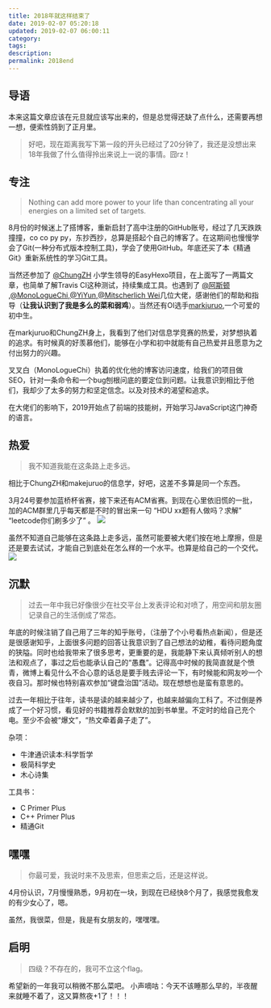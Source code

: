 ```yaml
---
title: 2018年就这样结束了
date: 2019-02-07 05:20:18
updated: 2019-02-07 06:00:11
category:
tags: 
description:
permalink: 2018end
---
```

## 导语
本来这篇文章应该在元旦就应该写出来的，但是总觉得还缺了点什么，还需要再想一想，便索性鸽到了正月里。

<!-- more -->
> 好吧，现在距离我写下第一段的开头已经过了20分钟了，我还是没想出来18年我做了什么值得拎出来说上一说的事情。囧rz！

## 专注
>Nothing can add more power to your life than concentrating all your energies on a limited set of targets.

8月份的时候迷上了搭博客，重新启封了高中注册的GitHub账号，经过了几天跌跌撞撞，co co py py，东抄西抄，总算是搭起个自己的博客了。在这期间也慢慢学会了Git(一种分布式版本控制工具)，学会了使用GitHub。年底还买了本《精通Git》重新系统性的学习Git工具。

当然还参加了 [@ChungZH](https://chungzh.cn/) 小学生领导的EasyHexo项目，在上面写了一两篇文章，也简单了解Travis CI这种测试，持续集成工具。也遇到了 [@阿斯顿](https://asdfv1929.github.io/) ,[@MonoLogueChi](https://www.xxwhite.com/),[@YiYun](https://yi-yun.github.io/),[@Mitscherlich Wei](https://mitscherlich.me/)几位大佬，感谢他们的帮助和指导（**让我认识到了我是多么的菜和弱鸡**）。当然还有OI选手[markjuruo](https://markjuruo.github.io/),一个可爱的初中生。

在markjuruo和ChungZH身上，我看到了他们对信息学竞赛的热爱，对梦想执着的追求。有时候真的好羡慕他们，能够在小学和初中就能有自己热爱并且愿意为之付出努力的兴趣。

叉叉白（MonoLogueChi）执着的优化他的博客访问速度，给我们的项目做SEO，针对一条命令和一个bug刨根问底的要定位到问题。让我意识到相比于他们，我却少了太多的努力和坚定信念。以及对技术的渴望和追求。

在大佬们的影响下，2019开始点了前端的技能树，开始学习JavaScript这门神奇的语言。
## 热爱
>我不知道我能在这条路上走多远。

相比于ChungZH和makejuruo的信息学，好吧，这差不多算是同一个东西。

3月24号要参加蓝桥杯省赛，接下来还有ACM省赛。到现在心里依旧慌的一批，加的ACM群里几乎每天都是不时的冒出来一句 “HDU xx题有人做吗？求解” “leetcode你们刷多少了” 。
![](0.webp)

虽然不知道自己能够在这条路上走多远，虽然可能要被大佬们按在地上摩擦，但是还是要去试试，才能自己到底处在怎么样的一个水平。也算是给自己的一个交代。
![](1.webp)

## 沉默
> 过去一年中我已好像很少在社交平台上发表评论和对喷了，用空间和朋友圈记录自己的生活倒成了常态。

年底的时候注销了自己用了三年的知乎账号，（注册了个小号看热点新闻），但是还是很感谢知乎，上面很多问题的回答让我意识到了自己想法的幼稚，看待问题角度的狭隘。同时也给我带来了很多思考，更重要的是，我能静下来认真倾听别人的想法和观点了，事过之后也能承认自己的“愚蠢”。记得高中时候的我简直就是个愤青，微博上看见什么不合心意的话总是要手贱去评论一下，有时候能和网友吵一个夜自习。那时候也特别喜欢参加“键盘治国”活动。现在想想也是蛮有意思的。

过去一年相比于往年，读书是读的越来越少了，也越来越偏向工科了。不过倒是养成了一个好习惯，看见好的书籍推荐会默默的加到书单里。不定时的给自己充个电。至少不会被“爆文”，“热文牵着鼻子走了”。

杂项：
- 牛津通识读本:科学哲学
- 极简科学史
- 木心诗集
 
工具书：
- C Primer Plus
- C++ Primer Plus
- 精通Git
  
## 嘿嘿
>你最可爱，我说时来不及思索，但思索之后，还是这样说。

4月份认识，7月慢慢熟悉，9月初在一块，到现在已经快8个月了，我感觉我愈发的有少女心了，嗯。

虽然，我很菜，但是，我是有女朋友的，嘿嘿嘿。

## 启明
>四级？不存在的，我可不立这个flag。

希望新的一年我可以稍微不那么菜吧。
小声嘀咕：今天不该睡那么早的，半夜醒来就睡不着了，这又算熬夜+1了！！！
